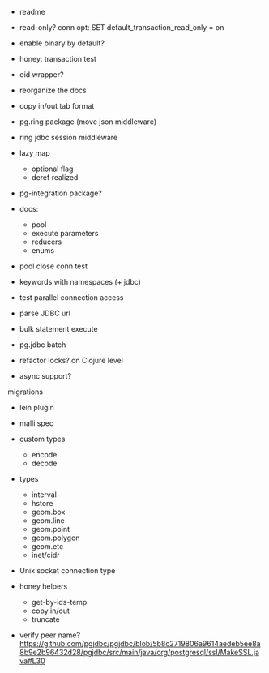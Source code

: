 
- readme

- read-only? conn opt: SET default_transaction_read_only = on
- enable binary by default?

- honey: transaction test

- oid wrapper?
- reorganize the docs
- copy in/out tab format

- pg.ring package (move json middleware)
- ring jdbc session middleware

- lazy map
  - optional flag
  - deref realized

- pg-integration package?

- docs:
  - pool
  - execute parameters
  - reducers
  - enums

- pool close conn test
- keywords with namespaces (+ jdbc)
- test parallel connection access
- parse JDBC url
- bulk statement execute
- pg.jdbc batch

- refactor locks? on Clojure level

- async support?

migrations
- lein plugin

- malli spec

- custom types
  - encode
  - decode

- types
  - interval
  - hstore
  - geom.box
  - geom.line
  - geom.point
  - geom.polygon
  - geom.etc
  - inet/cidr

- Unix socket connection type

- honey helpers
  - get-by-ids-temp
  - copy in/out
  - truncate

- verify peer name? https://github.com/pgjdbc/pgjdbc/blob/5b8c2719806a9614aedeb5ee8a8b9e2b96432d28/pgjdbc/src/main/java/org/postgresql/ssl/MakeSSL.java#L30
